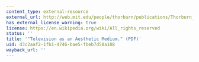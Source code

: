 ```yaml
---
content_type: external-resource
external_url: http://web.mit.edu/people/thorburn/publications/Thorburn_TelevisionAsAestheticMedium.pdf
has_external_license_warning: true
license: https://en.wikipedia.org/wiki/All_rights_reserved
status: ''
title: '"Television as an Aesthetic Medium." (PDF)'
uid: d3c2aaf2-1fb1-4746-bae5-fbeb7d58a188
wayback_url: ''
---
```

